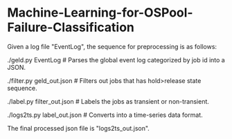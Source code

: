 # Machine-Learning-for-OSPool-Failure-Classification

Given a log file "EventLog", the sequence for preprocessing is as follows:

./geld.py EventLog # Parses the global event log categorized by job id into a JSON.

./filter.py geld_out.json # Filters out jobs that has hold>release state sequence.

./label.py filter_out.json # Labels the jobs as transient or non-transient.

./logs2ts.py label_out.json # Converts into a time-series data format.

The final processed json file is "logs2ts_out.json".
